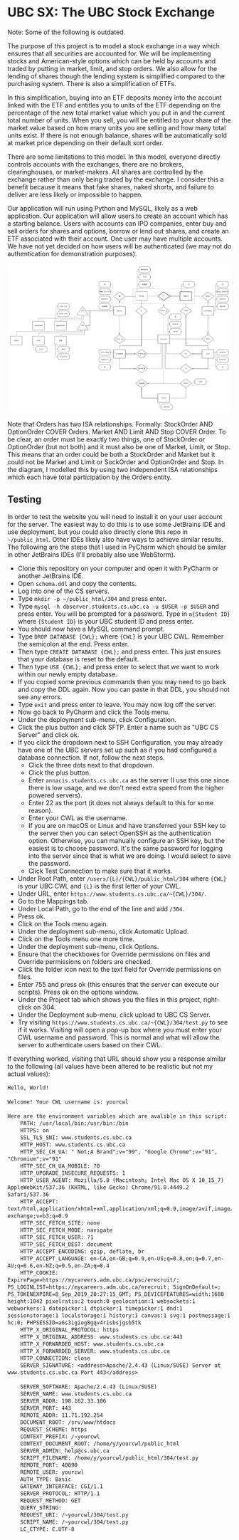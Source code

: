 # UBC SX: The UBC Stock Exchange

Note: Some of the following is outdated.

The purpose of this project is to model a stock exchange in a way which ensures that all securities are accounted for. 
We will be implementing stocks and American-style options which can be held by accounts and traded by putting in 
market, limit, and stop orders. We also allow for the lending of shares though the lending system is simplified 
compared to the purchasing system. There is also a simplification of ETFs.

In this simplification, buying into an ETF deposits money into the account linked with the ETF and entitles you to 
units of the ETF depending on the percentage of the new total market value which you put in and the current total 
number of units. When you sell, you will be entitled to your share of the market value based on how many units you are 
selling and how many total units exist. If there is not enough balance, shares will be automatically sold at market 
price depending on their default sort order.

There are some limitations to this model. In this model, everyone directly controls accounts with the exchanges, there 
are no brokers, clearinghouses, or market-makers. All shares are controlled by the exchange rather than only being 
traded by the exchange. I consider this a benefit because it means that fake shares, naked shorts, and failure to 
deliver are less likely or impossible to happen.

Our application will run using Python and MySQL, likely as a web application. Our application will allow users to 
create an account which has a starting balance. Users with accounts can IPO companies, enter buy and sell orders for 
shares and options, borrow or lend out shares, and create an ETF associated with their account. One user may have 
multiple accounts. We have not yet decided on how users will be authenticated (we may not do authentication for 
demonstration purposes).

![ER Diagram](images/ER.png)

Note that Orders has two ISA relationships. Formally: StockOrder AND OptionOrder COVER Orders. Market AND Limit AND 
Stop COVER Order. To be clear, an order must be exactly two things, one of StockOrder or OptionOrder (but not both) and 
it must also be one of Market, Limit, or Stop. This means that an order could be both a StockOrder and Market but it 
could not be Market and Limit or SockOrder and OptionOrder and Stop. In the diagram, I modelled this by using two 
independent ISA relationships which each have total participation by the Orders entity.

## Testing

In order to test the website you will need to install it on your user account for the server. The easiest way to do this
is to use some JetBrains IDE and use deployment, but you could also directly clone this repo in `~/public_html`. Other
IDEs likely also have ways to achieve similar results. The following are the steps that I used in PyCharm which should
be similar in other JetBrains IDEs (I'll probably also use WebStorm).

* Clone this repository on your computer and open it with PyCharm or another JetBrains IDE.
* Open `schema.ddl` and copy the contents.
* Log into one of the CS servers.
* Type `mkdir -p ~/public_html/304` and press enter.
* Type `mysql -h dbserver.students.cs.ubc.ca -u $USER -p $USER` and press enter. You will be prompted for a password.
  Type in `a{Student ID}` where `{Student ID}` is your UBC student ID and press enter.
* You should now have a MySQL command prompt.
* Type `DROP DATABASE {CWL};` where `{CWL}` is your UBC CWL. Remember the semicolon at the end. Press enter.
* Then type `CREATE DATABASE {CWL};` and press enter. This just ensures that your database is reset to the default.
* Then type `USE {CWL};` and press enter to select that we want to work within our newly empty database.
* If you copied some previous commands then you may need to go back and copy the DDL again. Now you can paste in
  that DDL, you should not see any errors.
* Type `exit` and press enter to leave. You may now log off the server.
* Now go back to PyCharm and click the Tools menu.
* Under the deployment sub-menu, click Configuration.
* Click the plus button and click SFTP. Enter a name such as "UBC CS Server" and click ok.
* If you click the dropdown next to SSH Configuration, you may already have one of the UBC servers set up such as if you
  had configured a database connection. If not, follow the next steps.
    * Click the three dots next to that dropdown.
    * Click the plus button.
    * Enter `annacis.students.cs.ubc.ca` as the server (I use this one since there is low usage, and we don't need extra
      speed from the higher powered servers).
    * Enter 22 as the port (it does not always default to this for some reason).
    * Enter your CWL as the username.
    * If you are on macOS or Linux and have transferred your SSH key to the server then you can select OpenSSH as the
      authentication option. Otherwise, you can manually configure an SSH key, but the easiest is to choose password.
      It's the same password for logging into the server since that is what we are doing. I would select to save the
      password.
    * Click Test Connection to make sure that it works.
* Under Root Path, enter `/users/{L}/{CWL}/public_html/304` where `{CWL}` is your UBC CWL and `{L}` is the first
  letter of your CWL.
* Under URL, enter `https://www.students.cs.ubc.ca/~{CWL}/304/`.
* Go to the Mappings tab.
* Under Local Path, go to the end of the line and add `/304`.
* Press ok.
* Click on the Tools menu again.
* Under the deployment sub-menu, click Automatic Upload.
* Click on the Tools menu one more time.
* Under the deployment sub-menu, click Options.
* Ensure that the checkboxes for Override permissions on files and Override permissions on folders are checked.
* Click the folder icon next to the text field for Override permissions on files.
* Enter 755 and press ok (this ensures that the server can execute our scripts). Press ok on the options window.
* Under the Project tab which shows you the files in this project, right-click on 304.
* Under the Deployment sub-menu, click upload to UBC CS Server.
* Try visiting `https://www.students.cs.ubc.ca/~{CWL}/304/test.py` to see if it works. Visiting will open a pop-up box
  where you must enter your CWL username and password. This is normal and what will allow the server to authenticate
  users based on their CWL.
  
If everything worked, visiting that URL should show you a response similar to the following (all values have been
altered to be realistic but not my actual values):
```
Hello, World!

Welcome! Your CWL username is: yourcwl

Here are the environment variables which are avalible in this script:
    PATH: /usr/local/bin:/usr/bin:/bin
    HTTPS: on
    SSL_TLS_SNI: www.students.cs.ubc.ca
    HTTP_HOST: www.students.cs.ubc.ca
    HTTP_SEC_CH_UA: " Not;A Brand";v="99", "Google Chrome";v="91", "Chromium";v="91"
    HTTP_SEC_CH_UA_MOBILE: ?0
    HTTP_UPGRADE_INSECURE_REQUESTS: 1
    HTTP_USER_AGENT: Mozilla/5.0 (Macintosh; Intel Mac OS X 10_15_7) AppleWebKit/537.36 (KHTML, like Gecko) Chrome/91.0.4449.2 Safari/537.36
    HTTP_ACCEPT: text/html,application/xhtml+xml,application/xml;q=0.9,image/avif,image/webp,image/apng,*/*;q=0.8,application/signed-exchange;v=b3;q=0.9
    HTTP_SEC_FETCH_SITE: none
    HTTP_SEC_FETCH_MODE: navigate
    HTTP_SEC_FETCH_USER: ?1
    HTTP_SEC_FETCH_DEST: document
    HTTP_ACCEPT_ENCODING: gzip, deflate, br
    HTTP_ACCEPT_LANGUAGE: en-CA,en-GB;q=0.9,en-US;q=0.8,en;q=0.7,en-AU;q=0.6,en-NZ;q=0.5,en-ZA;q=0.4
    HTTP_COOKIE: ExpirePage=https://mycareers.adm.ubc.ca/psc/erecruit/; PS_LOGINLIST=https://mycareers.adm.ubc.ca/erecruit; SignOnDefault=; PS_TOKENEXPIRE=8_Sep_2019_20:27:15_GMT; PS_DEVICEFEATURES=width:1680 height:1042 pixelratio:2 touch:0 geolocation:1 websockets:1 webworkers:1 datepicker:1 dtpicker:1 timepicker:1 dnd:1 sessionstorage:1 localstorage:1 history:1 canvas:1 svg:1 postmessage:1 hc:0; PHPSESSID=a6s3igiog8gqv4risbsjgsb5tk
    HTTP_X_ORIGINAL_PROTOCOL: https
    HTTP_X_ORIGINAL_ADDRESS: www.students.cs.ubc.ca:443
    HTTP_X_FORWARDED_HOST: www.students.cs.ubc.ca
    HTTP_X_FORWARDED_SERVER: www.students.cs.ubc.ca
    HTTP_CONNECTION: close
    SERVER_SIGNATURE: <address>Apache/2.4.43 (Linux/SUSE) Server at www.students.cs.ubc.ca Port 443</address>

    SERVER_SOFTWARE: Apache/2.4.43 (Linux/SUSE)
    SERVER_NAME: www.students.cs.ubc.ca
    SERVER_ADDR: 198.162.33.106
    SERVER_PORT: 443
    REMOTE_ADDR: 11.71.192.254
    DOCUMENT_ROOT: /srv/www/htdocs
    REQUEST_SCHEME: https
    CONTEXT_PREFIX: /~yourcwl
    CONTEXT_DOCUMENT_ROOT: /home/y/yourcwl/public_html
    SERVER_ADMIN: help@cs.ubc.ca
    SCRIPT_FILENAME: /home/y/yourcwl/public_html/304/test.py
    REMOTE_PORT: 40090
    REMOTE_USER: yourcwl
    AUTH_TYPE: Basic
    GATEWAY_INTERFACE: CGI/1.1
    SERVER_PROTOCOL: HTTP/1.1
    REQUEST_METHOD: GET
    QUERY_STRING: 
    REQUEST_URI: /~yourcwl/304/test.py
    SCRIPT_NAME: /~yourcwl/304/test.py
    LC_CTYPE: C.UTF-8
```
